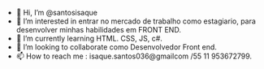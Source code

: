 - 👋 Hi, I’m @santosisaque
- 👀 I’m interested in  entrar no mercado de trabalho como estagiario, para desenvolver minhas habilidades em FRONT END.
- 🌱 I’m currently learning  HTML. CSS, JS,  c#.
- 💞️ I’m looking to collaborate  como Desenvolvedor Front end.
- 📫 How to reach me : isaque.santos036@gmailcom /55 11 953672799.

<!---
santosisaque/santosisaque is a ✨ special ✨ repository because its `README.md` (this file) appears on your GitHub profile.
You can click the Preview link to take a look at your changes.
--->
